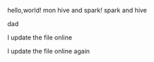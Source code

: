 hello,world!
mon
hive and spark!
spark and hive

dad

I update the file online

I update the file online again
